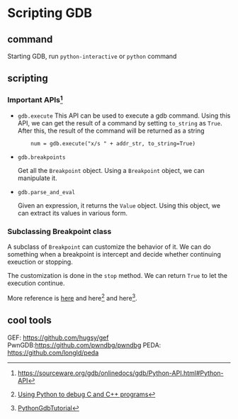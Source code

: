 # Scripting GDB

## command

Starting GDB, run `python-interactive` or `python` command

## scripting

### Important APIs[^1]

- `gdb.execute`
  This API can be used to execute a gdb command.
  Using this API, we can get the result of a command by setting `to_string` as `True`.
  After this, the result of the command will be returned as a string
  ```
      num = gdb.execute("x/s " + addr_str, to_string=True)
  ```

- `gdb.breakpoints`

    Get all the `Breakpoint` object.
    Using a `Breakpoint` object, we can manipulate it.

- `gdb.parse_and_eval`

    Given an expression, it returns the `Value` object. Using this object,
    we can extract its values in various form.

### Subclassing Breakpoint class

A subclass of `Breakpoint` can customize the behavior of it.
We can do something when a breakpoint is intercept and decide
whether continuing exeuction or stopping.

The customization is done in the `stop` method. We can return `True`
to let the execution continue.

More reference is [here](./gdb_python.pdf) and here[^2] and here[^3].



[^1]: https://sourceware.org/gdb/onlinedocs/gdb/Python-API.html#Python-API
[^2]: [Using Python to debug C and C++ programs](https://dmalcolm.fedorapeople.org/presentations/PyCon-US-2011/GdbPythonPresentation/GdbPython.html)
[^3]: [PythonGdbTutorial](https://sourceware.org/gdb/wiki/PythonGdbTutorial)



## cool tools

GEF: https://github.com/hugsy/gef
PwnGDB:https://github.com/pwndbg/pwndbg
PEDA: https://github.com/longld/peda